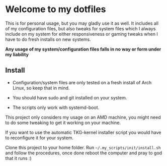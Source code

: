 # Welcome to my dotfiles

This is for personal usage, but you may gladly use it as well. It includes all of my configuration files, but also tweaks for system files which I always include on my system for either responsiveness or gaming tweaks when I have to do fresh installs on new systems.

**Any usage of my system/configuration files falls in no way or form under my liability**

## Install

- Configuration/system files are only tested on a fresh install of Arch Linux, so keep that in mind.

- You should have sudo and git installed on your system.

- The scripts only work with systemd-boot.

This project only considers my usage on an AMD machine, you might need to do some tweaking to get it working on your machine.

If you want to use the automatic TKG-kernel installer script you would have to reconfigure it for your system.

Clone this project to your home folder. Run `~/.my_scripts/init/install.sh` and follow the procedures, once done reboot the computer and pray to god that it runs :)
